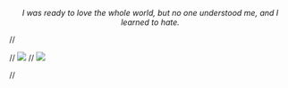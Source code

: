
<p align = "center"><i> I was ready to love the whole world, but no one understood me, and I learned to hate.</i></p>



 // <p align = "center">
  
//  <img src="https://github-readme-stats.vercel.app/api/top-langs/?username=CristianBudeanu&layout=compact&show_icons=true&theme=nord)](https://github.com/CristianBudeanu///github-readme-stats">
 // <img src="https://github-readme-stats.vercel.app/api?username=CristianBudeanu&show_icons=true&theme=nord">
  
//</p>
